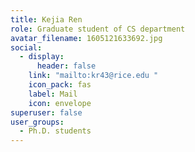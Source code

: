 ```yaml
---
title: Kejia Ren
role: Graduate student of CS department
avatar_filename: 1605121633692.jpg
social:
  - display:
      header: false
    link: "mailto:kr43@rice.edu "
    icon_pack: fas
    label: Mail
    icon: envelope
superuser: false
user_groups:
  - Ph.D. students
---
```


